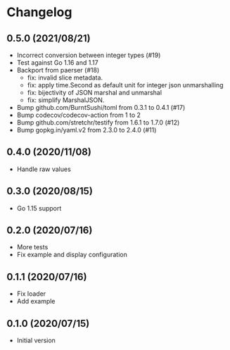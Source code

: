 # Changelog

## 0.5.0 (2021/08/21)

* Incorrect conversion between integer types (#19)
* Test against Go 1.16 and 1.17
* Backport from paerser (#18)
  * fix: invalid slice metadata.
  * fix: apply time.Second as default unit for integer json unmarshalling
  * fix: bijectivity of JSON marshal and unmarshal
  * fix: simplify MarshalJSON.
* Bump github.com/BurntSushi/toml from 0.3.1 to 0.4.1 (#17)
* Bump codecov/codecov-action from 1 to 2
* Bump github.com/stretchr/testify from 1.6.1 to 1.7.0 (#12)
* Bump gopkg.in/yaml.v2 from 2.3.0 to 2.4.0 (#11)

## 0.4.0 (2020/11/08)

* Handle raw values

## 0.3.0 (2020/08/15)

* Go 1.15 support

## 0.2.0 (2020/07/16)

* More tests
* Fix example and display configuration

## 0.1.1 (2020/07/16)

* Fix loader
* Add example

## 0.1.0 (2020/07/15)

* Initial version
